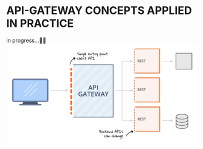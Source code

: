 # API-GATEWAY CONCEPTS APPLIED IN PRACTICE

in progress...👨‍💻
![API-Gateway-Diagram](/static/API-Gateway-Diagram.png)

